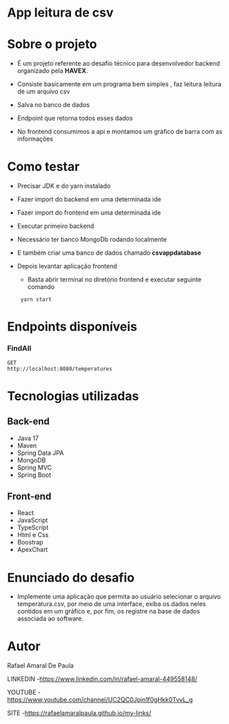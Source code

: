 # App leitura de csv 

# Sobre o projeto

 - É um projeto referente ao desafio técnico para desenvolvedor backend organizado pela **HAVEX**.
 
 - Consiste basicamente em um programa bem simples , faz leitura leitura de um arquivo csv
 
 - Salva no banco de dados
 
 - Endpoint que retorna todos esses dados
 
 - No frontend consumimos a api e montamos um gráfico de barra com as informações
 
 
# Como testar

- Precisar JDK e do yarn instalado

- Fazer import do backend em uma determinada ide

- Fazer import do frontend em uma determinada ide

- Executar primeiro backend

- Necessário ter banco MongoDb rodando localmente

- E também criar uma banco de dados chamado **csvappdatabase**

- Depois levantar aplicação frontend
   - Basta abrir terminal no diretório frontend e executar seguinte comando
  ```
   yarn start
  ```
# Endpoints disponíveis
  ### FindAll
  ```
  GET 
  http://localhost:8080/temperatures
  ```
# Tecnologias utilizadas 
 
## Back-end 
- Java 17
- Maven 
- Spring Data JPA
- MongoDB
- Spring MVC
- Spring Boot 

## Front-end
- React
- JavaScript 
- TypeScript
- Html e Css
- Boostrap
- ApexChart
 
 
# Enunciado do desafio
   - Implemente uma aplicação que permita ao usuário selecionar o arquivo temperatura.csv, por
  meio de uma interface, exiba os dados neles contidos em um gráfico e, por fim, os registre na
  base de dados associada ao software.  
  
  
# Autor 
 
Rafael Amaral De Paula

LINKEDIN
-https://www.linkedin.com/in/rafael-amaral-449558148/

YOUTUBE
-https://www.youtube.com/channel/UC2QC0Jpjn1f0gHkk0TvvL_g

SITE
-https://rafaelamaralpaula.github.io/my-links/

